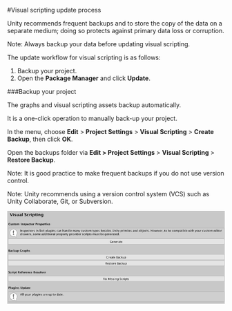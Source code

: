 #Visual scripting update process

Unity recommends frequent backups and to store the copy of the data on a separate medium; doing so protects against primary data loss or corruption. 

Note: Always backup your data before updating visual scripting.

The update workflow for visual scripting is as follows:

1. Backup your project.
2. Open the **Package Manager** and click **Update**.



###Backup your project

The graphs and visual scripting assets backup automatically. 

It is a one-click operation to manually back-up your project.

In the menu, choose **Edit** > **Project Settings** > **Visual Scripting** > **Create Backup**, then click **OK**.


Open the backups folder via **Edit > Project Settings** > **Visual Scripting** > **Restore Backup**.

Note: It is good practice to make frequent backups if you do not use version control.

Note: Unity recommends using a version control system (VCS) such as Unity Collaborate, Git, or Subversion.

![](images/VS-CreateBackup.png)


